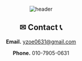 <div align="center">


![header](https://capsule-render.vercel.app/api?type=waving&color=auto&height=300&section=header&text=YeJi%20World&fontSize=90)


## ✉ Contact 📞

**Email.** yzoe0631@gmail.com

**Phone.** 010-7905-0631


</div>
